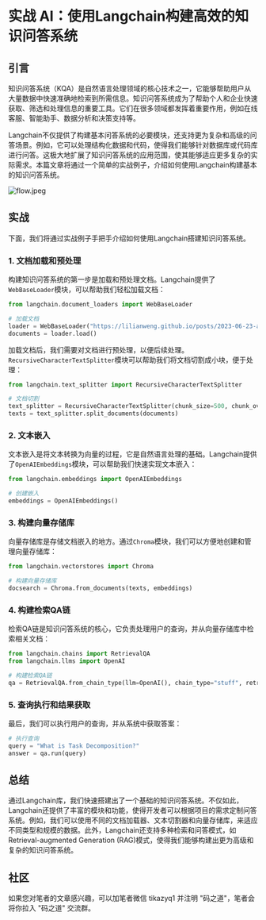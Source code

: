 # 实战 AI：使用Langchain构建高效的知识问答系统

## 引言

知识问答系统（KQA）是自然语言处理领域的核心技术之一，它能够帮助用户从大量数据中快速准确地检索到所需信息。知识问答系统成为了帮助个人和企业快速获取、筛选和处理信息的重要工具。它们在很多领域都发挥着重要作用，例如在线客服、智能助手、数据分析和决策支持等。

Langchain不仅提供了构建基本问答系统的必要模块，还支持更为复杂和高级的问答场景。例如，它可以处理结构化数据和代码，使得我们能够针对数据库或代码库进行问答。这极大地扩展了知识问答系统的应用范围，使其能够适应更多复杂的实际需求。本篇文章将通过一个简单的实战例子，介绍如何使用Langchain构建基本的知识问答系统。

![flow.jpeg](https://python.langchain.com/assets/images/qa_flow-9fbd91de9282eb806bda1c6db501ecec.jpeg)

## 实战

下面，我们将通过实战例子手把手介绍如何使用Langchain搭建知识问答系统。

### 1. 文档加载和预处理
构建知识问答系统的第一步是加载和预处理文档。Langchain提供了`WebBaseLoader`模块，可以帮助我们轻松加载文档：
```python
from langchain.document_loaders import WebBaseLoader

# 加载文档
loader = WebBaseLoader("https://lilianweng.github.io/posts/2023-06-23-agent/")
documents = loader.load()
```
加载文档后，我们需要对文档进行预处理，以便后续处理。`RecursiveCharacterTextSplitter`模块可以帮助我们将文档切割成小块，便于处理：
```python
from langchain.text_splitter import RecursiveCharacterTextSplitter

# 文档切割
text_splitter = RecursiveCharacterTextSplitter(chunk_size=500, chunk_overlap=0)
texts = text_splitter.split_documents(documents)
```

### 2. 文本嵌入
文本嵌入是将文本转换为向量的过程，它是自然语言处理的基础。Langchain提供了`OpenAIEmbeddings`模块，可以帮助我们快速实现文本嵌入：
```python
from langchain.embeddings import OpenAIEmbeddings

# 创建嵌入
embeddings = OpenAIEmbeddings()
```

### 3. 构建向量存储库
向量存储库是存储文档嵌入的地方。通过`Chroma`模块，我们可以方便地创建和管理向量存储库：
```python
from langchain.vectorstores import Chroma

# 构建向量存储库
docsearch = Chroma.from_documents(texts, embeddings)
```

### 4. 构建检索QA链
检索QA链是知识问答系统的核心，它负责处理用户的查询，并从向量存储库中检索相关文档：
```python
from langchain.chains import RetrievalQA
from langchain.llms import OpenAI

# 构建检索QA链
qa = RetrievalQA.from_chain_type(llm=OpenAI(), chain_type="stuff", retriever=docsearch.as_retriever())
```

### 5. 查询执行和结果获取
最后，我们可以执行用户的查询，并从系统中获取答案：
```python
# 执行查询
query = "What is Task Decomposition?"
answer = qa.run(query)
```

## 总结

通过Langchain库，我们快速搭建出了一个基础的知识问答系统。不仅如此，Langchain还提供了丰富的模块和功能，使得开发者可以根据项目的需求定制问答系统。例如，我们可以使用不同的文档加载器、文本切割器和向量存储库，来适应不同类型和规模的数据。此外，Langchain还支持多种检索和问答模式，如Retrieval-augmented Generation (RAG)模式，使得我们能够构建出更为高级和复杂的知识问答系统。

## 社区

如果您对笔者的文章感兴趣，可以加笔者微信 tikazyq1 并注明 "码之道"，笔者会将你拉入 "码之道" 交流群。